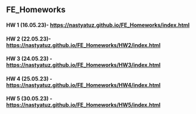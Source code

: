 ## FE_Homeworks

#### HW 1 (16.05.23)- https://nastyatuz.github.io/FE_Homeworks/index.html
#### HW 2 (22.05.23)- https://nastyatuz.github.io/FE_Homeworks/HW2/index.html
#### HW 3 (24.05.23) - https://nastyatuz.github.io/FE_Homeworks/HW3/index.html
#### HW 4 (25.05.23) - https://nastyatuz.github.io/FE_Homeworks/HW4/index.html
#### HW 5 (30.05.23) - https://nastyatuz.github.io/FE_Homeworks/HW5/index.html
